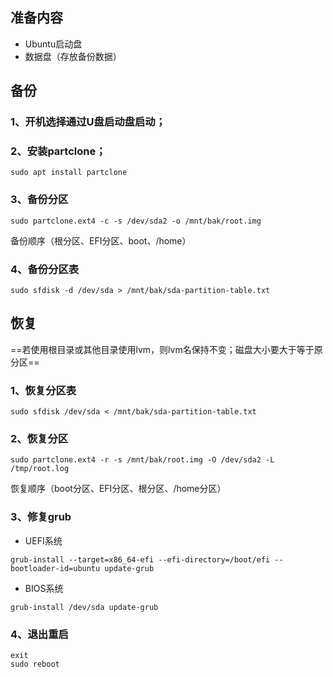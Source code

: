 ## 准备内容
- Ubuntu启动盘
- 数据盘（存放备份数据）

## 备份
### 1、开机选择通过U盘启动盘启动；

### 2、安装partclone；
```
sudo apt install partclone
```
### 3、备份分区
```
sudo partclone.ext4 -c -s /dev/sda2 -o /mnt/bak/root.img
```
备份顺序（根分区、EFI分区、boot、/home）

### 4、备份分区表
```
sudo sfdisk -d /dev/sda > /mnt/bak/sda-partition-table.txt
```
## 恢复
==若使用根目录或其他目录使用lvm，则lvm名保持不变；磁盘大小要大于等于原分区==

### 1、恢复分区表
```
sudo sfdisk /dev/sda < /mnt/bak/sda-partition-table.txt
```
### 2、恢复分区
```
sudo partclone.ext4 -r -s /mnt/bak/root.img -O /dev/sda2 -L /tmp/root.log
```
恢复顺序（boot分区、EFI分区、根分区、/home分区）

### 3、修复grub
- UEFI系统
```
grub-install --target=x86_64-efi --efi-directory=/boot/efi --bootloader-id=ubuntu update-grub
```
- BIOS系统
```
grub-install /dev/sda update-grub
```
### 4、退出重启
```
exit
sudo reboot
```
